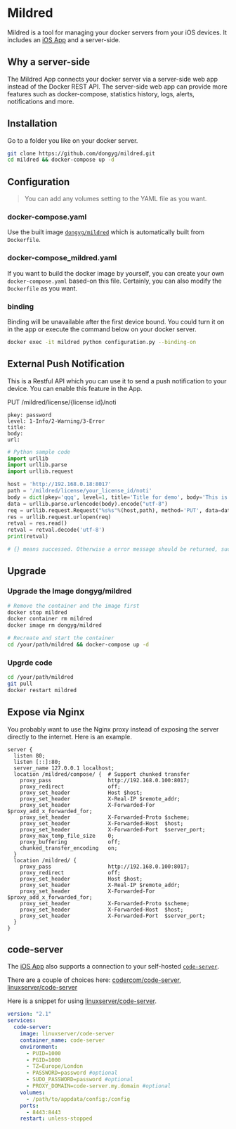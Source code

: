 # Mildred

Mildred is a tool for managing your docker servers from your iOS devices. It includes an [iOS App](https://apps.apple.com/us/app/id1522800022) and a server-side.

## Why a server-side

The Mildred App connects your docker server via a server-side web app instead of the Docker REST API. The server-side web app can provide more features such as docker-compose, statistics history, logs, alerts, notifications and more.

## Installation

Go to a folder you like on your docker server.

```bash
git clone https://github.com/dongyg/mildred.git
cd mildred && docker-compose up -d
```

## Configuration

>You can add any volumes setting to the YAML file as you want.

### docker-compose.yaml

Use the built image [`dongyg/mildred`](https://hub.docker.com/r/dongyg/mildred) which is automatically built from `Dockerfile`.

### docker-compose_mildred.yaml

If you want to build the docker image by yourself, you can create your own `docker-compose.yaml` based-on this file. Certainly, you can also modify the `Dockerfile` as you want.

### binding

Binding will be unavailable after the first device bound. You could turn it on in the app or execute the command below on your docker server.

```bash
docker exec -it mildred python configuration.py --binding-on
```


## External Push Notification

This is a Restful API which you can use it to send a push notification to your device. You can enable this feature in the App.

PUT /mildred/license/{license id}/noti

```
pkey: password
level: 1-Info/2-Warning/3-Error
title:
body:
url:
```

```python
# Python sample code
import urllib
import urllib.parse
import urllib.request

host = 'http://192.168.0.18:8017'
path = '/mildred/license/your_license_id/noti'
body = dict(pkey='qqq', level=1, title='Title for demo', body='This is body for demo', url='https://github.com/dongyg/mildred')
data = urllib.parse.urlencode(body).encode("utf-8")
req = urllib.request.Request("%s%s"%(host,path), method='PUT', data=data)
res = urllib.request.urlopen(req)
retval = res.read()
retval = retval.decode('utf-8')
print(retval)

# {} means successed. Otherwise a error message should be returned, such as {"errmsg": "License not exists"}
```


## Upgrade

### Upgrade the Image dongyg/mildred

```bash
# Remove the container and the image first
docker stop mildred
docker container rm mildred
docker image rm dongyg/mildred

# Recreate and start the container
cd /your/path/mildred && docker-compose up -d
```

### Upgrde code

```bash
cd /your/path/mildred
git pull
docker restart mildred
```


## Expose via Nginx

You probably want to use the Nginx proxy instead of exposing the server directly to the internet. Here is an example.

```
server {
  listen 80;
  listen [::]:80;
  server_name 127.0.0.1 localhost;
  location /mildred/compose/ {  # Support chunked transfer
    proxy_pass                  http://192.168.0.100:8017;
    proxy_redirect              off;
    proxy_set_header            Host $host;
    proxy_set_header            X-Real-IP $remote_addr;
    proxy_set_header            X-Forwarded-For $proxy_add_x_forwarded_for;
    proxy_set_header            X-Forwarded-Proto $scheme;
    proxy_set_header            X-Forwarded-Host  $host;
    proxy_set_header            X-Forwarded-Port  $server_port;
    proxy_max_temp_file_size    0;
    proxy_buffering             off;
    chunked_transfer_encoding   on;
  }
  location /mildred/ {
    proxy_pass                  http://192.168.0.100:8017;
    proxy_redirect              off;
    proxy_set_header            Host $host;
    proxy_set_header            X-Real-IP $remote_addr;
    proxy_set_header            X-Forwarded-For $proxy_add_x_forwarded_for;
    proxy_set_header            X-Forwarded-Proto $scheme;
    proxy_set_header            X-Forwarded-Host  $host;
    proxy_set_header            X-Forwarded-Port  $server_port;
  }
}
```


## code-server

The [iOS App](https://apps.apple.com/us/app/id1522800022) also supports a connection to your self-hosted [`code-server`](https://github.com/cdr/code-server).

There are a couple of choices here: [codercom/code-server](https://hub.docker.com/r/codercom/code-server), [linuxserver/code-server](https://hub.docker.com/r/linuxserver/code-server)

Here is a snippet for using [linuxserver/code-server](https://hub.docker.com/r/linuxserver/code-server).

```yaml
version: "2.1"
services:
  code-server:
    image: linuxserver/code-server
    container_name: code-server
    environment:
      - PUID=1000
      - PGID=1000
      - TZ=Europe/London
      - PASSWORD=password #optional
      - SUDO_PASSWORD=password #optional
      - PROXY_DOMAIN=code-server.my.domain #optional
    volumes:
      - /path/to/appdata/config:/config
    ports:
      - 8443:8443
    restart: unless-stopped
```
